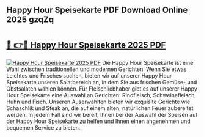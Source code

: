 ## Happy Hour Speisekarte PDF Download Online 2025 gzqZq

# <h2><a href="http://gccki9f.nevu.top/?p=Happy+Hour+Speisekarte">🔗 👉🔴 Happy Hour Speisekarte 2025 PDF</a></h2>

[![Happy Hour Speisekarte 2025 PDF](https://i.imgur.com/dBaPXMq.png)](http://gccki9f.nevu.top/?p=Happy+Hour+Speisekarte)
Die Happy Hour Speisekarte ist eine Wahl zwischen traditionellen und modernen Gerichten. Wenn Sie etwas Leichtes und Frisches suchen, bieten wir auf unserer Happy Hour Speisekarte unseren Salatbereich an, in dem Sie aus frischen Gemüse- und Obstsalaten wählen können. Für Fleischliebhaber gibt es auf unserer Happy Hour Speisekarte eine Auswahl an Gerichten: Rindfleisch, Schweinefleisch, Huhn und Fisch. Unseren Auserwählten bieten wir exquisite Gerichte wie Schaschlik und Steak an, die auf einem alten, natürlichen Feuer zubereitet werden. In jedem Fall sind wir bereit, Ihnen bei der Auswahl der Speisen auf der Happy Hour Speisekarte zu helfen und Ihnen einen angenehmen und bequemen Service zu bieten.
